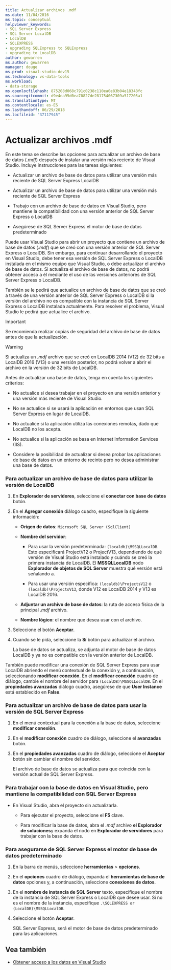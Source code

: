 ```yaml
---
title: Actualizar archivos .mdf
ms.date: 11/04/2016
ms.topic: conceptual
helpviewer_keywords:
- SQL Server Express
- SQL Server LocalDB
- LocalDB
- SQLEXPRESS
- upgrading SQLExpress to SQLExpress
- upgrading to LocalDB
author: gewarren
ms.author: gewarren
manager: douge
ms.prod: visual-studio-dev15
ms.technology: vs-data-tools
ms.workload:
- data-storage
ms.openlocfilehash: 875208d068c791c0238c110ea0e83b04e18348fc
ms.sourcegitcommit: d9e4ea95d0ea70827de281754067309a517205a1
ms.translationtype: MT
ms.contentlocale: es-ES
ms.lasthandoff: 06/29/2018
ms.locfileid: "37117945"
---
```

# <a name="upgrade-mdf-files"></a>Actualizar archivos .mdf

En este tema se describe las opciones para actualizar un archivo de base de datos (*.mdf*) después de instalar una versión más reciente de Visual Studio. Incluye instrucciones para las tareas siguientes:

- Actualizar un archivo de base de datos para utilizar una versión más reciente de SQL Server Express LocalDB

- Actualizar un archivo de base de datos para utilizar una versión más reciente de SQL Server Express

- Trabajo con un archivo de base de datos en Visual Studio, pero mantiene la compatibilidad con una versión anterior de SQL Server Express o LocalDB

- Asegúrese de SQL Server Express el motor de base de datos predeterminado

Puede usar Visual Studio para abrir un proyecto que contiene un archivo de base de datos (*.mdf*) que se creó con una versión anterior de SQL Server Express o LocalDB. Sin embargo, para continuar desarrollando el proyecto en Visual Studio, debe tener esa versión de SQL Server Express o LocalDB instalada en el mismo equipo que Visual Studio, o debe actualizar el archivo de base de datos. Si actualiza el archivo de base de datos, no podrá obtener acceso a él mediante el uso de las versiones anteriores de SQL Server Express o LocalDB.

También se le pedirá que actualice un archivo de base de datos que se creó a través de una versión anterior de SQL Server Express o LocalDB si la versión del archivo no es compatible con la instancia de SQL Server Express o LocalDB instalada actualmente. Para resolver el problema, Visual Studio le pedirá que actualice el archivo.

> [!IMPORTANT]
> Se recomienda realizar copias de seguridad del archivo de base de datos antes de que la actualización.

> [!WARNING]
> Si actualiza un *.mdf* archivo que se creó en LocalDB 2014 (V12) de 32 bits a LocalDB 2016 (V13) o una versión posterior, no podrá volver a abrir el archivo en la versión de 32 bits de LocalDB.

Antes de actualizar una base de datos, tenga en cuenta los siguientes criterios:

-   No actualice si desea trabajar en el proyecto en una versión anterior y una versión más reciente de Visual Studio.

-   No se actualice si se usará la aplicación en entornos que usan SQL Server Express en lugar de LocalDB.

-   No actualice si la aplicación utiliza las conexiones remotas, dado que LocalDB no los acepta.

-   No actualice si la aplicación se basa en Internet Information Services (IIS).

-   Considere la posibilidad de actualizar si desea probar las aplicaciones de base de datos en un entorno de recinto pero no desea administrar una base de datos.

### <a name="to-upgrade-a-database-file-to-use-the-localdb-version"></a>Para actualizar un archivo de base de datos para utilizar la versión de LocalDB

1.  En **Explorador de servidores**, seleccione el **conectar con base de datos** botón.

2.  En el **Agregar conexión** diálogo cuadro, especifique la siguiente información:

    -   **Origen de datos**: `Microsoft SQL Server (SqlClient)`

    -   **Nombre del servidor**:

        -   Para usar la versión predeterminada: `(localdb)\MSSQLLocalDB`.  Esto especificará ProjectV12 o ProjectV13, dependiendo de qué versión de Visual Studio está instalado y cuándo se creó la primera instancia de LocalDB. El **MSSQLLocalDB** nodo **Explorador de objetos de SQL Server** muestra qué versión está señalando a.

        -   Para usar una versión específica: `(localdb)\ProjectsV12` o `(localdb)\ProjectsV13`, donde V12 es LocalDB 2014 y V13 es LocalDB 2016.

    -   **Adjuntar un archivo de base de datos**: la ruta de acceso física de la principal *.mdf* archivo.

    -   **Nombre lógico**: el nombre que desea usar con el archivo.

3.  Seleccione el botón **Aceptar**.

4.  Cuando se le pida, seleccione la **Sí** botón para actualizar el archivo.

    La base de datos se actualiza, se adjunta al motor de base de datos LocalDB y ya no es compatible con la versión anterior de LocalDB.

También puede modificar una conexión de SQL Server Express para usar LocalDB abriendo el menú contextual de la conexión y, a continuación, seleccionando **modificar conexión**. En el **modificar conexión** cuadro de diálogo, cambie el nombre del servidor para `(LocalDB)\MSSQLLocalDB`. En el **propiedades avanzadas** diálogo cuadro, asegúrese de que **User Instance** está establecido en **False**.

### <a name="to-upgrade-a-database-file-to-use-the-sql-server-express-version"></a>Para actualizar un archivo de base de datos para usar la versión de SQL Server Express

1.  En el menú contextual para la conexión a la base de datos, seleccione **modificar conexión**.

2.  En el **modificar conexión** cuadro de diálogo, seleccione el **avanzadas** botón.

3.  En el **propiedades avanzadas** cuadro de diálogo, seleccione el **Aceptar** botón sin cambiar el nombre del servidor.

    El archivo de base de datos se actualiza para que coincida con la versión actual de SQL Server Express.

### <a name="to-work-with-the-database-in-visual-studio-but-retain-compatibility-with-sql-server-express"></a>Para trabajar con la base de datos en Visual Studio, pero mantiene la compatibilidad con SQL Server Express

-   En Visual Studio, abra el proyecto sin actualizarla.

    -   Para ejecutar el proyecto, seleccione el **F5** clave.

    -   Para modificar la base de datos, abra el *.mdf* archivo **el Explorador de soluciones**y expanda el nodo en **Explorador de servidores** para trabajar con la base de datos.

### <a name="to-make-sql-server-express-the-default-database-engine"></a>Para asegurarse de SQL Server Express el motor de base de datos predeterminado

1.  En la barra de menús, seleccione **herramientas** > **opciones**.

2.  En el **opciones** cuadro de diálogo, expanda el **herramientas de base de datos** opciones y, a continuación, seleccione **conexiones de datos**.

3.  En el **nombre de instancia de SQL Server** texto, especifique el nombre de la instancia de SQL Server Express o LocalDB que desee usar. Si no es el nombre de la instancia, especifique `.\SQLEXPRESS or (LocalDB)\MSSQLLocalDB`.

4.  Seleccione el botón **Aceptar**.

    SQL Server Express, será el motor de base de datos predeterminado para las aplicaciones.

## <a name="see-also"></a>Vea también

- [Obtener acceso a los datos en Visual Studio](accessing-data-in-visual-studio.md)